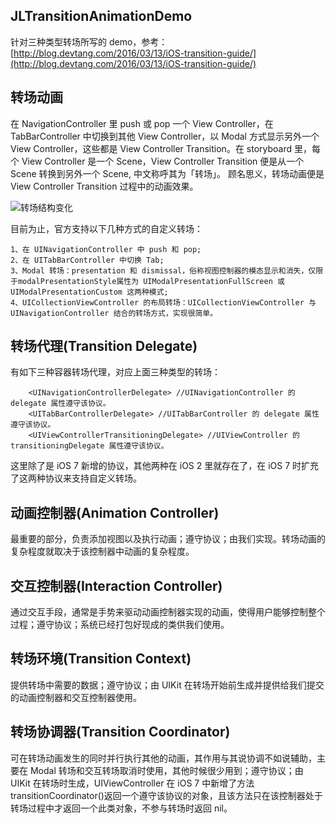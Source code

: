 ## JLTransitionAnimationDemo 
针对三种类型转场所写的 demo，参考：[http://blog.devtang.com/2016/03/13/iOS-transition-guide/](http://blog.devtang.com/2016/03/13/iOS-transition-guide/)

## 转场动画
在 NavigationController 里 push 或 pop 一个 View Controller，在 TabBarController 中切换到其他 View Controller，以 Modal 方式显示另外一个 View Controller，这些都是 View Controller Transition。在 storyboard 里，每个 View Controller 是一个 Scene，View Controller Transition 便是从一个 Scene 转换到另外一个 Scene, 中文称呼其为「转场」。
顾名思义，转场动画便是 View Controller Transition 过程中的动画效果。

![转场结构变化](https://github.com/seedante/iOS-ViewController-Transition-Demo/blob/master/Figures/The%20Anatomy%20of%20Transition.png?raw=true "转场时视图控制器和其对应的视图在结构上的变化")

目前为止，官方支持以下几种方式的自定义转场：

	1、在 UINavigationController 中 push 和 pop;
	2、在 UITabBarController 中切换 Tab;
	3、Modal 转场：presentation 和 dismissal，俗称视图控制器的模态显示和消失，仅限于modalPresentationStyle属性为 UIModalPresentationFullScreen 或 UIModalPresentationCustom 这两种模式;
	4、UICollectionViewController 的布局转场：UICollectionViewController 与 UINavigationController 结合的转场方式，实现很简单。

## 转场代理(Transition Delegate)
有如下三种容器转场代理，对应上面三种类型的转场：
``` text
	<UINavigationControllerDelegate> //UINavigationController 的 delegate 属性遵守该协议。
	<UITabBarControllerDelegate> //UITabBarController 的 delegate 属性遵守该协议。
	<UIViewControllerTransitioningDelegate> //UIViewController 的 transitioningDelegate 属性遵守该协议。
```
这里除了是 iOS 7 新增的协议，其他两种在 iOS 2 里就存在了，在 iOS 7 时扩充了这两种协议来支持自定义转场。

## 动画控制器(Animation Controller)
最重要的部分，负责添加视图以及执行动画；遵守<UIViewControllerAnimatedTransitioning>协议；由我们实现。转场动画的复杂程度就取决于该控制器中动画的复杂程度。

## 交互控制器(Interaction Controller)
通过交互手段，通常是手势来驱动动画控制器实现的动画，使得用户能够控制整个过程；遵守<UIViewControllerInteractiveTransitioning>协议；系统已经打包好现成的类供我们使用。

## 转场环境(Transition Context)
提供转场中需要的数据；遵守<UIViewControllerContextTransitioning>协议；由 UIKit 在转场开始前生成并提供给我们提交的动画控制器和交互控制器使用。

## 转场协调器(Transition Coordinator)
可在转场动画发生的同时并行执行其他的动画，其作用与其说协调不如说辅助，主要在 Modal 转场和交互转场取消时使用，其他时候很少用到；遵守<UIViewControllerTransitionCoordinator>协议；由 UIKit 在转场时生成，UIViewController 在 iOS 7 中新增了方法transitionCoordinator()返回一个遵守该协议的对象，且该方法只在该控制器处于转场过程中才返回一个此类对象，不参与转场时返回 nil。